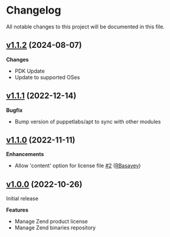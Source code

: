 # Changelog

All notable changes to this project will be documented in this file.

## [v1.1.2](https://github.com/zendtech/puppet-zend-common/tree/v1.1.2) (2024-08-07)

**Changes**

- PDK Update
- Update to supported OSes

## [v1.1.1](https://github.com/zendtech/puppet-zend-common/tree/v1.1.1) (2022-12-14)

**Bugfix**

- Bump version of puppetlabs/apt to sync with other modules

## [v1.1.0](https://github.com/zendtech/puppet-zend-common/tree/v1.1.0) (2022-11-11)

**Enhancements**

- Allow 'content' option for license file [\#2](https://github.com/zendtech/puppet-zend-common/pull/2) ([RBasayev](https://github.com/RBasayev))


## [v1.0.0](https://github.com/zendtech/puppet-zend-common/tree/v1.0.0) (2022-10-26)

Initial release

**Features**

- Manage Zend product license
- Manage Zend binaries repository
